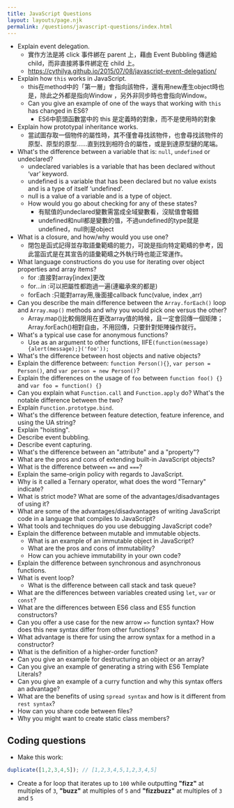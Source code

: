 ```yaml
---
title: JavaScript Questions
layout: layouts/page.njk
permalink: /questions/javascript-questions/index.html
---
```


* Explain event delegation.
  * 實作方法是將 click 事件綁在 parent 上，藉由 Event Bubbling 傳遞給 child，而非直接將事件綁定在 child 上。
  * https://cythilya.github.io/2015/07/08/javascript-event-delegation/
* Explain how `this` works in JavaScript.
  * this在method中的「第一層」會指向該物件，還有用new產生object時也是，除此之外都是指向Window ，另外非同步時也會指向Window。
  * Can you give an example of one of the ways that working with `this` has changed in ES6?
    * ES6中箭頭函數當中的 this 是定義時的對象，而不是使用時的對象
* Explain how prototypal inheritance works.
  * 當試圖存取一個物件的屬性時，其不僅會尋找該物件，也會尋找該物件的原型、原型的原型……直到找到相符合的屬性，或是到達原型鏈的尾端。
* What's the difference between a variable that is: `null`, `undefined` or undeclared?
  * undeclared variables is a variable that has been declared without ‘var’ keyword.
  * undefined is a variable that has been declared but no value exists and is a type of itself ‘undefined’.
  * null is a value of a variable and is a type of object.
  * How would you go about checking for any of these states?
    * 有賦值的undeclared變數需當成全域變數看，沒賦值會報錯
    * undefined和null都是變數的值，不過undefined的type就是undefined，null則是object
* What is a closure, and how/why would you use one?
  * 閉包是函式記得並存取語彙範疇的能力，可說是指向特定範疇的參考，因此當函式是在其宣告的語彙範疇之外執行時也能正常運作。
* What language constructions do you use for iterating over object properties and array items?
  * for      :直接對array[index]更改
  * for...in :可以把屬性都跑過一遍(連繼承來的都是)
  * forEach  :只能對array用,後面接callback func(value, index ,arr)
* Can you describe the main difference between the `Array.forEach()` loop and `Array.map()` methods and why you would pick one versus the other?
  * Array.map()比較侷限用在更改array值的時候，且一定會回傳一個矩陣；Array.forEach()相對自由，不用回傳，只要針對矩陣操作就行。
* What's a typical use case for anonymous functions?
  * Use as an argument to other functions, IIFE`(function(message) {alert(message);}('foo'));`
* What's the difference between host objects and native objects?
* Explain the difference between: `function Person(){}`, `var person = Person()`, and `var person = new Person()`?
* Explain the differences on the usage of `foo` between `function foo() {}` and `var foo = function() {}`
* Can you explain what `Function.call` and `Function.apply` do? What's the notable difference between the two?
* Explain `Function.prototype.bind`.
* What's the difference between feature detection, feature inference, and using the UA string?
* Explain "hoisting".
* Describe event bubbling.
* Describe event capturing.
* What's the difference between an "attribute" and a "property"?
* What are the pros and cons of extending built-in JavaScript objects?
* What is the difference between `==` and `===`?
* Explain the same-origin policy with regards to JavaScript.
* Why is it called a Ternary operator, what does the word "Ternary" indicate?
* What is strict mode? What are some of the advantages/disadvantages of using it?
* What are some of the advantages/disadvantages of writing JavaScript code in a language that compiles to JavaScript?
* What tools and techniques do you use debugging JavaScript code?
* Explain the difference between mutable and immutable objects.
  * What is an example of an immutable object in JavaScript?
  * What are the pros and cons of immutability?
  * How can you achieve immutability in your own code?
* Explain the difference between synchronous and asynchronous functions.
* What is event loop?
  * What is the difference between call stack and task queue?
* What are the differences between variables created using `let`, `var` or `const`?
* What are the differences between ES6 class and ES5 function constructors?
* Can you offer a use case for the new arrow `=>` function syntax? How does this new syntax differ from other functions?
* What advantage is there for using the arrow syntax for a method in a constructor?
* What is the definition of a higher-order function?
* Can you give an example for destructuring an object or an array?
* Can you give an example of generating a string with ES6 Template Literals?
* Can you give an example of a curry function and why this syntax offers an advantage?
* What are the benefits of using `spread syntax` and how is it different from `rest syntax`?
* How can you share code between files?
* Why you might want to create static class members?

## Coding questions
* Make this work:
```javascript
duplicate([1,2,3,4,5]); // [1,2,3,4,5,1,2,3,4,5]
```
* Create a for loop that iterates up to `100` while outputting **"fizz"** at multiples of `3`, **"buzz"** at multiples of `5` and **"fizzbuzz"** at multiples of `3` and `5`
